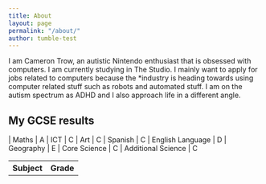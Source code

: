 ```yaml
---
title: About
layout: page
permalink: "/about/"
author: tumble-test
---
```


I am Cameron Trow, an autistic Nintendo enthusiast that is obsessed with computers. I am currently studying in The Studio.  I mainly want to apply for jobs related to computers because the *industry is heading towards using computer related stuff such as robots and automated stuff. I am on the autism spectrum as ADHD and I also approach life in a different angle.

My GCSE results
---
<table>
<tr>
<th>Subject</th>
<th>Grade</th>
</tr>
| Maths | A </tr>
| ICT | C </tr>
| Art | C </tr>
| Spanish | C </tr>
| English Language | D </tr>
| Geography | E </tr>
| Core Science | C </tr>
| Additional Science | C </tr>
